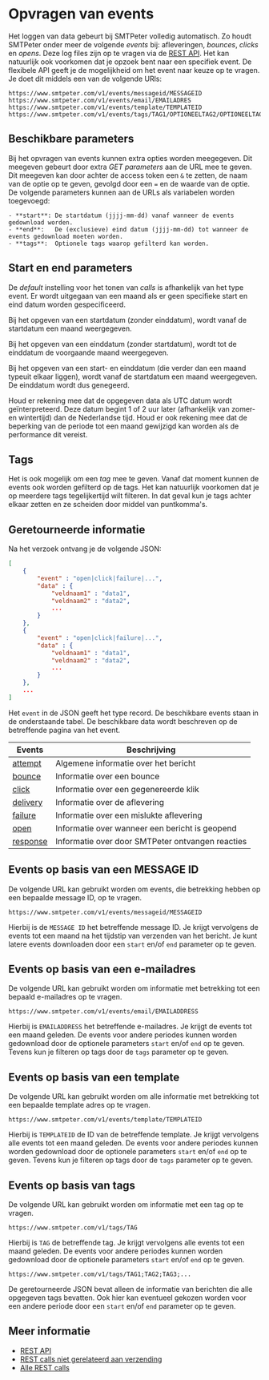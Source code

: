 # Opvragen van events

Het loggen van data gebeurt bij SMTPeter volledig automatisch. Zo houdt SMTPeter 
onder meer de volgende *events* bij: afleveringen, *bounces*, *clicks* en *opens*. 
Deze log files zijn op te vragen via de [REST API](rest-logfiles "Opvragen van log files").
Het kan natuurlijk ook voorkomen dat je opzoek bent naar een specifiek event.
De flexibele API geeft je de mogelijkheid om het event naar keuze op te vragen.
Je doet dit middels een van de volgende URls:

```text
https://www.smtpeter.com/v1/events/messageid/MESSAGEID
https://www.smtpeter.com/v1/events/email/EMAILADRES
https://www.smtpeter.com/v1/events/template/TEMPLATEID
https://www.smtpeter.com/v1/events/tags/TAG1/OPTIONEELTAG2/OPTIONEELTAG3
```

## Beschikbare parameters

Bij het opvragen van events kunnen extra opties worden meegegeven. Dit meegeven
gebeurt door extra *GET parameters* aan de URL mee te geven. Dit meegeven kan
door achter de access token een `&` te zetten, de naam van de optie op te
geven, gevolgd door een `=` en de waarde van de optie.
De volgende parameters kunnen aan de URLs als variabelen worden toegevoegd:

```text
- **start**: De startdatum (jjjj-mm-dd) vanaf wanneer de events gedownload worden.
- **end**:   De (exclusieve) eind datum (jjjj-mm-dd) tot wanneer de events gedownload moeten worden.
- **tags**:  Optionele tags waarop gefilterd kan worden.
```

## Start en end parameters

De *default* instelling voor het tonen van *calls* is afhankelijk van het type event.
Er wordt uitgegaan van een maand als er geen specifieke start en eind datum worden
gespecificeerd. 

Bij het opgeven van een startdatum (zonder einddatum), wordt vanaf de startdatum
een maand weergegeven.

Bij het opgeven van een einddatum (zonder startdatum), wordt tot de einddatum
de voorgaande maand weergegeven. 

Bij het opgeven van een start- en einddatum (die verder dan een maand typeuit elkaar 
liggen), wordt vanaf de startdatum een maand weergegeven. De einddatum wordt 
dus genegeerd.

Houd er rekening mee dat de opgegeven data als UTC datum wordt geïnterpreteerd. Deze 
datum begint 1 of 2 uur later (afhankelijk van zomer- en wintertijd) dan de Nederlandse 
tijd. Houd er ook rekening mee dat de beperking van de periode tot een maand gewijzigd 
kan worden als de performance dit vereist.


## Tags

Het is ook mogelijk om een *tag* mee te geven. Vanaf dat moment kunnen de events ook 
worden gefilterd op de tags. Het kan natuurlijk voorkomen dat je op meerdere tags 
tegelijkertijd wilt filteren. In dat geval kun je tags achter elkaar zetten en ze scheiden
door middel van puntkomma's.


## Geretourneerde informatie

Na het verzoek ontvang je de volgende JSON:

```json
[
    {
        "event" : "open|click|failure|...",
        "data" : {
            "veldnaam1" : "data1",
            "veldnaam2" : "data2",
            ...
        }
    },
    {
        "event" : "open|click|failure|...",
        "data" : {
            "veldnaam1" : "data1",
            "veldnaam2" : "data2",
            ...
        }
    },
    ...
]
```

Het `event` in de JSON geeft het type record. De beschikbare events
staan in de onderstaande tabel. De beschikbare data wordt 
beschreven op de betreffende pagina van het event.

| Events                                        | Beschrijving                                     |
|-----------------------------------------------|--------------------------------------------------|
| [attempt](log-attempts "attempts log file")   | Algemene informatie over het bericht             |
| [bounce](log-bounces "bounces log file")      | Informatie over een bounce                       |
| [click](log-clicks "clicks log file")         | Informatie over een gegenereerde klik            |
| [delivery](log-deliveries "log-deliveries")   | Informatie over de aflevering                    |
| [failure](log-failures "log-failures")        | Informatie over een mislukte aflevering          |
| [open](log-opens "opens log file")            | Informatie over wanneer een bericht is geopend   |
| [response](log-responses "log-responses")     | Informatie over door SMTPeter ontvangen reacties |


## Events op basis van een MESSAGE ID

De volgende URL kan gebruikt worden om events, die betrekking 
hebben op een bepaalde message ID, op te vragen.

```text
https://www.smtpeter.com/v1/events/messageid/MESSAGEID
```

Hierbij is de `MESSAGE ID` het betreffende message ID. Je krijgt vervolgens de
events tot een maand na het tijdstip van verzenden van het bericht.
Je kunt latere events downloaden door een `start` en/of `end` parameter
op te geven.


## Events op basis van een e-mailadres

De volgende URL kan gebruikt worden om informatie met betrekking tot
een bepaald e-mailadres op te vragen.

```text
https://www.smtpeter.com/v1/events/email/EMAILADDRESS
```

Hierbij is `EMAILADDRESS` het betreffende e-mailadres. Je krijgt de events
tot een maand geleden. De events voor andere periodes kunnen worden gedownload
door de optionele parameters `start` en/of `end` op te geven. Tevens kun
je filteren op tags door de `tags` parameter op te geven.


## Events op basis van een template

De volgende URL kan gebruikt worden om alle informatie met betrekking tot
een bepaalde template adres op te vragen.

```text
https://www.smtpeter.com/v1/events/template/TEMPLATEID
```

Hierbij is `TEMPLATEID` de ID van de betreffende template. Je krijgt vervolgens
alle events tot een maand geleden. De events voor andere periodes
kunnen worden gedownload door de optionele parameters `start` en/of `end`
op te geven. Tevens kun je filteren op tags door de `tags` parameter op
te geven.


## Events op basis van tags

De volgende URL kan gebruikt worden om informatie met een tag op te
vragen.

```text
https://www.smtpeter.com/v1/tags/TAG
```

Hierbij is `TAG` de betreffende tag. Je krijgt vervolgens alle events
tot een maand geleden. De events voor andere periodes kunnen worden 
gedownload door de optionele parameters `start` en/of `end` op te geven.

```text
https://www.smtpeter.com/v1/tags/TAG1;TAG2;TAG3;...
```

De geretourneerde JSON bevat alleen de informatie van berichten die alle
opgegeven tags bevatten. Ook hier kan eventueel gekozen worden voor een
andere periode door een `start` en/of `end` parameter op te geven.

## Meer informatie

* [REST API](./rest-api)
* [REST calls niet gerelateerd aan verzending](./rest-other-calls)
* [Alle REST calls](all-rest-calls)
